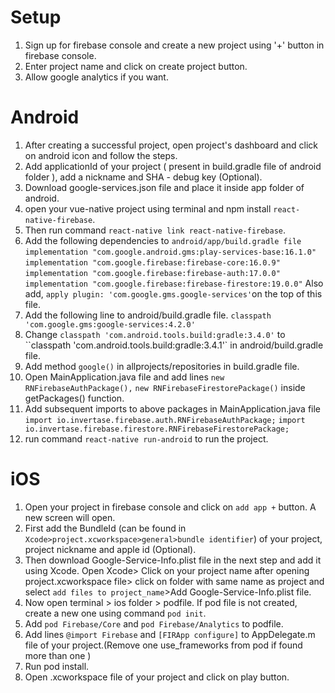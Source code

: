# Setup

1. Sign up for firebase console and create a new project using '+' button in firebase console.
2. Enter project name and click on create project button.
3. Allow google analytics if you want.

# Android
1. After creating a successful project, open project's dashboard and click on android icon and follow the steps.
2. Add applicationId of your project ( present in build.gradle file of android folder ), add a nickname and SHA - debug key (Optional).
3. Download google-services.json file and place it inside app folder of android.
3.  open your vue-native project using terminal and npm install `react-native-firebase`.
4. Then run command `react-native link react-native-firebase`.
5. Add the following dependencies to `android/app/build.gradle file`
    `implementation "com.google.android.gms:play-services-base:16.1.0"`
    `implementation "com.google.firebase:firebase-core:16.0.9"`
    `implementation "com.google.firebase:firebase-auth:17.0.0"`
    `implementation "com.google.firebase:firebase-firestore:19.0.0"`
Also add, `apply plugin: 'com.google.gms.google-services'`on the top of this file.     
6. Add the following line to android/build.gradle file.
 `classpath 'com.google.gms:google-services:4.2.0'`
7. Change `classpath 'com.android.tools.build:gradle:3.4.0'` to ``classpath 'com.android.tools.build:gradle:3.4.1'` in android/build.gradle file.   
8. Add method  `google()` in allprojects/repositories in build.gradle file.
9. Open MainApplication.java file and add lines
  `new RNFirebaseAuthPackage(),`
  `new RNFirebaseFirestorePackage()` inside getPackages() function.
10. Add subsequent imports to above packages in MainApplication.java file 
`import io.invertase.firebase.auth.RNFirebaseAuthPackage;`
`import io.invertase.firebase.firestore.RNFirebaseFirestorePackage;`
11. run command `react-native run-android` to run the project.

# iOS

1. Open your project in firebase console and click on `add app +` button. A new screen will open.
2. First add the BundleId (can be found in `Xcode>project.xcworkspace>general>bundle identifier`) of your project, project nickname and apple id (Optional). 
3. Then download Google-Service-Info.plist file in the next step and add it using Xcode. Open Xcode> Click on your project name after opening project.xcworkspace file> click on folder with same name as project and select  `add files to project_name`>Add Google-Service-Info.plist file.
4. Now open terminal > ios folder > podfile. If pod file is not created, create a new one using command `pod init`.
5. Add `pod Firebase/Core` and `pod Firebase/Analytics` to podfile.
6. Add lines `@import Firebase` and `[FIRApp configure]` to AppDelegate.m file of your project.(Remove one use_frameworks from pod if found more than one )
7. Run pod install.
8. Open .xcworkspace file of your project and click on play button.